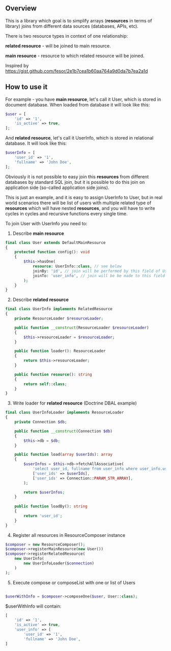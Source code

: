 ## Overview
This is a library which goal is to simplify arrays (**resources** in terms of library) joins from different data sources (databases, APIs, etc).

There is two resource types in context of one relationship:

**related resource** - will be joined to main resource.

**main resource** - resource to which related resource will be joined.

Inspired by https://gist.github.com/fesor/2e1b7cea1b60aa764a9d0da7b7ea2a1d

## How to use it
For example - you have **main resource**, let's call it User, which is stored in document database.
When loaded from database it will look like this: 
```php
$user = [
    'id' => '1',
    'is_active' => true,
];
```

And **related resource**, let's call it UserInfo, which is stored in relational database.
It will look like this:
```php
$userInfo = [
    'user_id' => '1',
    'fullname' => 'John Doe',
];
```
Obviously it is not possible to easy join this **resources** from different databases by standard SQL join, but it is possible to do this join on application side (so-called application side joins).

This is just an example, and it is easy to assign UserInfo to User, but in real world scenarios there will be list of users with multiple related type of **resources** which will have nested **resources**, and you will have to write cycles in cycles and recursive functions every single time.

To join User with UserInfo you need to:

1. Describe **main resource**
```php
final class User extends DefaultMainResource
{
    protected function config(): void
    {
        $this->hasOne(
            resource: UserInfo::class, // see below
            joinBy: 'id', // join will be performed by this field of User
            joinTo: 'user_info', // join will be be made to this field of User
        );
    }
}
```

2. Describe **related resource**
```php
final class UserInfo implements RelatedResource
{
    private ResourceLoader $resourceLoader;

    public function __construct(ResourceLoader $resourceLoader)
    {
        $this->resourceLoader = $resourceLoader;
    }

    public function loader(): ResourceLoader
    {
        return $this->resourceLoader;
    }

    public function resource(): string
    {
        return self::class;
    }
}
```

3. Write loader for **related resource** (Doctrine DBAL example)
```php
final class UserInfoLoader implements ResourceLoader
{
    private Connection $db;

    public function __construct(Connection $db)
    {
        $this->db = $db;
    }

    public function load(array $userIds): array
    {
        $userInfos = $this->db->fetchAllAssociative(
            'select user_id, fullname from user_info where user_info.user_id in (:user_ids)',
            ['user_ids' => $userIds],
            ['user_ids' => Connection::PARAM_STR_ARRAY],
        );

        return $userInfos;
    }
        
    public function loadBy(): string
    {
        return 'user_id';
    }
}
```

4. Register all resources in ResourceComposer instance
```php
$composer = new ResourceComposer();
$composer->registerMainResource(new User())
$composer->registerRelatedResource(
    new UserInfo(
        new UserInfoLoader($connection)
    )
);
```
5. Execute compose or composeList with one or list of Users
```php

$userWithInfo = $composer->composeOne($user, User::class);
```
$userWithInfo will contain:
```php
[
    'id' => '1',
    'is_active' => true,
    'user_info' => [
        'user_id' => '1',
        'fullname' => 'John Doe',
]
```
